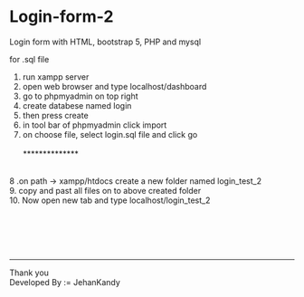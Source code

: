 # Login-form-2
Login form with HTML, bootstrap 5, PHP and mysql
<br>

for .sql file
<br>
1. run xampp server<br>
2. open web browser and type localhost/dashboard<br>
3. go to phpmyadmin on top right<br>
4. create databese named login<br>
5. then press create<br>
6. in tool bar of phpmyadmin click import<br>
7. on choose file, select login.sql file and click go<br><br>
**************<br><br>

8 .on path -> xampp/htdocs create a new folder named login_test_2<br>
9. copy and past all files on to above created folder<br>
10. Now open new tab and type localhost/login_test_2<br>

<br><br><br><br>
************

Thank you <br>
Developed By := JehanKandy
